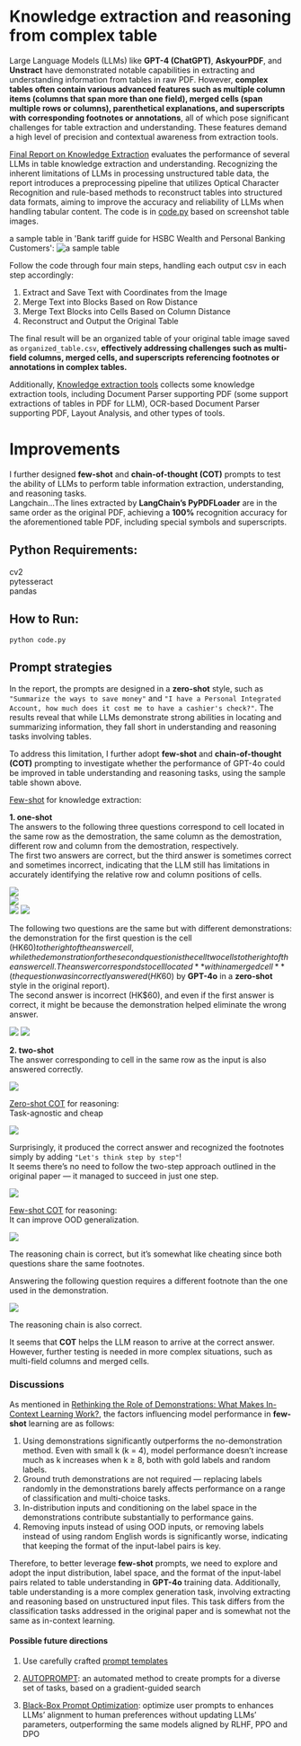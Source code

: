 # Knowledge extraction and reasoning from complex table

Large Language Models (LLMs) like **GPT-4 (ChatGPT)**, **AskyourPDF**, and **Unstract** have demonstrated notable capabilities in extracting and understanding information from tables in raw PDF. However, __complex tables often contain various advanced features such as multiple column items (columns that span more than one field), merged cells (span multiple rows or columns), parenthetical explanations, and superscripts with corresponding footnotes or annotations__, all of which pose significant challenges for table extraction and understanding. These features demand a high level of precision and contextual awareness from extraction tools. 

[Final Report on Knowledge Extraction](https://github.com/WillongWANG/Knowledge-extraction-from-complex-table/blob/main/Final%20Report%20on%20Knowledge%20Extraction.pdf) evaluates the performance of several LLMs in table knowledge extraction and understanding. Recognizing the inherent limitations of LLMs in processing unstructured table data, the report introduces a preprocessing pipeline that utilizes Optical Character Recognition and rule-based methods to reconstruct tables into structured data formats, aiming to improve the accuracy and reliability of LLMs when handling tabular content. The code is in [code.py](https://github.com/WillongWANG/Knowledge-extraction-from-complex-table/blob/main/code.py) based on screenshot table images.

a sample table in 'Bank tariff guide for HSBC Wealth and Personal Banking Customers':
![a sample table](https://github.com/WillongWANG/Knowledge-extraction-from-complex-table/blob/main/biao.png)

Follow the code through four main steps, handling each output csv in each step accordingly:  
1. Extract and Save Text with Coordinates from the Image  
2. Merge Text into Blocks Based on Row Distance  
3. Merge Text Blocks into Cells Based on Column Distance  
4. Reconstruct and Output the Original Table
   
The final result will be an organized table of your original table image saved as ```organized_table.csv```, **effectively addressing challenges such as multi-field columns, merged cells, and superscripts referencing footnotes or annotations in complex tables.**
   
Additionally, [Knowledge extraction tools](https://github.com/WillongWANG/Knowledge-extraction-from-complex-table/blob/main/Knowledge%20extraction%20tools.pdf) collects some knowledge extraction tools, including Document Parser supporting PDF (some support extractions of tables in PDF for LLM), OCR-based Document Parser supporting PDF, Layout Analysis, and other types of tools.

# Improvements

I further designed **few-shot** and **chain-of-thought (COT)** prompts to test the ability of LLMs to perform table information extraction, understanding, and reasoning tasks.  
Langchain...The lines extracted by **LangChain’s PyPDFLoader** are in the same order as the original PDF, achieving a **100%** recognition accuracy for the aforementioned table PDF, including special symbols and superscripts.

## Python Requirements:
cv2
<br>pytesseract
<br>pandas

## How to Run:
```
python code.py
```

## Prompt strategies  
In the report, the prompts are designed in a **zero-shot** style, such as ```"Summarize the ways to save money"``` and ```"I have a Personal Integrated Account, how much does it cost me to have a cashier's check?"```. The results reveal that while LLMs demonstrate strong abilities in locating and summarizing information, they fall short in understanding and reasoning tasks involving tables.

To address this limitation, I further adopt **few-shot** and **chain-of-thought (COT)** prompting to investigate whether the performance of GPT-4o could be improved in table understanding and reasoning tasks, using the sample table shown above.

[Few-shot](https://arxiv.org/pdf/2012.15723) for knowledge extraction:  

**1. one-shot**  
The answers to the following three questions correspond to cell located in the same row as the demostration, the same column as the demostration, different row and column from the demostration, respectively.   
The first two answers are correct, but the third answer is sometimes correct and sometimes incorrect, indicating that the LLM still has limitations in accurately identifying the relative row and column positions of cells.
 
![](https://github.com/WillongWANG/Knowledge-extraction-from-complex-table/blob/main/pics/1.png)  
![](https://github.com/WillongWANG/Knowledge-extraction-from-complex-table/blob/main/pics/2.png)  
![](https://github.com/WillongWANG/Knowledge-extraction-from-complex-table/blob/main/pics/11.png)
![](https://github.com/WillongWANG/Knowledge-extraction-from-complex-table/blob/main/pics/12.png)

The following two questions are the same but with different demonstrations: the demonstration for the first question is the cell (HK$60) to the right of the answer cell, while the demonstration for the second question is the cell two cells to the right of the answer cell.   
The answer corresponds to cell located **within a merged cell** (the question was incorrectly answered (HK$60) by **GPT-4o** in a **zero-shot** style in the original report).   
The second answer is incorrect (HK$60), and even if the first answer is correct, it might be because the demonstration helped eliminate the wrong answer.

![](https://github.com/WillongWANG/Knowledge-extraction-from-complex-table/blob/main/pics/13.png)
![](https://github.com/WillongWANG/Knowledge-extraction-from-complex-table/blob/main/pics/14.png)

**2. two-shot**  
The answer corresponding to cell in the same row as the input is also answered correctly.

![](https://github.com/WillongWANG/Knowledge-extraction-from-complex-table/blob/main/pics/3.png)

[Zero-shot COT](https://arxiv.org/pdf/2205.11916) for reasoning:  
Task-agnostic and cheap  

![](https://github.com/WillongWANG/Knowledge-extraction-from-complex-table/blob/main/pics/4.png)  

Surprisingly, it produced the correct answer and recognized the footnotes simply by adding ```"Let's think step by step"```!  
It seems there’s no need to follow the two-step approach outlined in the original paper — it managed to succeed in just one step.  

![](https://github.com/WillongWANG/Knowledge-extraction-from-complex-table/blob/main/pics/1.pic.jpg)

[Few-shot COT](https://arxiv.org/pdf/2201.11903) for reasoning:  
It can improve OOD generalization.  

![](https://github.com/WillongWANG/Knowledge-extraction-from-complex-table/blob/main/pics/5.png)  

The reasoning chain is correct, but it’s somewhat like cheating since both questions share the same footnotes.  

Answering the following question requires a different footnote than the one used in the demonstration.  

![](https://github.com/WillongWANG/Knowledge-extraction-from-complex-table/blob/main/pics/6.png)  

The reasoning chain is also correct.

It seems that **COT** helps the LLM reason to arrive at the correct answer. However, further testing is needed in more complex situations, such as multi-field columns and merged cells.

### Discussions

As mentioned in [Rethinking the Role of Demonstrations: What Makes In-Context Learning Work?](https://arxiv.org/pdf/2202.12837), the factors influencing model performance in **few-shot** learning are as follows:
1. Using demonstrations significantly outperforms the no-demonstration method. Even with small k (k = 4), model performance doesn’t increase much as k increases when k ≥ 8, both with gold labels and random labels.  
2. Ground truth demonstrations are not required — replacing labels randomly in the demonstrations barely affects performance on a range of classification and multi-choice tasks.
3. In-distribution inputs and conditioning on the label space in the demonstrations contribute substantially to performance gains.
4. Removing inputs instead of using OOD inputs, or removing labels instead of using random English words is significantly worse, indicating that keeping the format of the input-label pairs is key.

Therefore, to better leverage **few-shot** prompts, we need to explore and adopt the input distribution, label space, and the format of the input-label pairs related to table understanding in **GPT-4o** training data. Additionally, table understanding is a more complex generation task, involving extracting and reasoning based on unstructured input files. This task differs from the classification tasks addressed in the original paper and is somewhat not the same as in-context learning.

#### Possible future directions

1. Use carefully crafted [prompt templates](https://prompts.chat/)

2. [AUTOPROMPT](https://arxiv.org/pdf/2010.15980): an automated method to create prompts for a diverse set of tasks, based on a gradient-guided search

3. [Black-Box Prompt Optimization](https://arxiv.org/pdf/2311.04155): optimize user prompts to enhances LLMs’ alignment to human preferences without updating LLMs’ parameters, outperforming the same models aligned by RLHF, PPO and DPO


